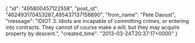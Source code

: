  {
   "id": "495800457122558",
   "post_id": "462493170453287_495437137158890",
   "from_name": "Pete Daoust",
   "message": "IDIOT 3. Idiots are incapable of committing crimes, or entering into contracts. They cannot of course make a will; but they may acquire property by descent.",
   "created_time": "2013-03-24T20:37:17+0000"
 }

